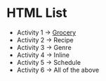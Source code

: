 # HTML List

- Activity 1 -> [Grocery](./Activity%201/Grocery.html)
- Activity 2 -> Recipe
- Activity 3 -> Genre
- Activity 4 -> Inline
- Activity 5 -> Schedule
- Activity 6 -> All of the above
